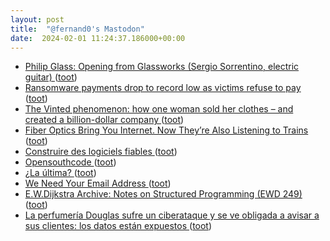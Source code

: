 ```yaml
---
layout: post
title:  "@fernand0's Mastodon"
date:  2024-02-01 11:24:37.186000+00:00
---
```

*  [Philip Glass: Opening from Glassworks (Sergio Sorrentino, electric guitar) ](https://youtu.be/2Itrlbisq9) ([toot](https://mastodon.social/@fernand0/111855971675964617))
*  [Ransomware payments drop to record low as victims refuse to pay ](https://www.bleepingcomputer.com/news/security/ransomware-payments-drop-to-record-low-as-victims-refuse-to-pay) ([toot](https://mastodon.social/@fernand0/111855970226472063))
*  [The Vinted phenomenon: how one woman sold her clothes – and created a billion-dollar company ](https://www.theguardian.com/fashion/2024/jan/09/the-vinted-phenomenon-how-one-woman-sold-her-clothes-and-created-a-billion-dollar-compan) ([toot](https://mastodon.social/@fernand0/111855834066446675))
*  [Fiber Optics Bring You Internet. Now They’re Also Listening to Trains ](https://www.wired.com/story/fiber-optics-bring-you-internet-now-theyre-also-listening-to-trains) ([toot](https://mastodon.social/@fernand0/111855676731670392))
*  [Construire des logiciels fiables ](https://interstices.info/construire-des-logiciels-fiables) ([toot](https://mastodon.social/@fernand0/111855602867787649))
*  [Opensouthcode ](https://www.opensouthcode.org/conferences/opensouthcode2024/program/proposals/ne) ([toot](https://mastodon.social/@fernand0/111855480053706300))
*  [¿La última? ](https://avecesunafoto.wordpress.com/2024/01/31/la-ultima) ([toot](https://mastodon.social/@fernand0/111851750097527517))
*  [We Need Your Email Address ](https://www.404media.co/why-404-media-needs-your-email-address) ([toot](https://mastodon.social/@fernand0/111850533267208532))
*  [E.W.Dijkstra Archive: Notes on Structured Programming (EWD 249) ](https://www.cs.utexas.edu/users/EWD/transcriptions/EWD02xx/EWD249/EWD249.htm) ([toot](https://mastodon.social/@fernand0/111848185115564509))
*  [La perfumería Douglas sufre un ciberataque y se ve obligada a avisar a sus clientes: los datos están expuestos ](https://www.elconfidencial.com/empresas/2024-01-20/douglas-perfumeria-ciberataque-datos-clientes_3814871) ([toot](https://mastodon.social/@fernand0/111846289679985449))

